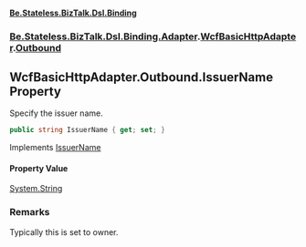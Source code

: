 #### [Be.Stateless.BizTalk.Dsl.Binding](README.md 'README')
### [Be.Stateless.BizTalk.Dsl.Binding.Adapter](Be.Stateless.BizTalk.Dsl.Binding.Adapter.md 'Be.Stateless.BizTalk.Dsl.Binding.Adapter').[WcfBasicHttpAdapter](WcfBasicHttpAdapter.md 'Be.Stateless.BizTalk.Dsl.Binding.Adapter.WcfBasicHttpAdapter').[Outbound](WcfBasicHttpAdapter.Outbound.md 'Be.Stateless.BizTalk.Dsl.Binding.Adapter.WcfBasicHttpAdapter.Outbound')

## WcfBasicHttpAdapter.Outbound.IssuerName Property

Specify the issuer name.

```csharp
public string IssuerName { get; set; }
```

Implements [IssuerName](IAdapterConfigAccessControlService.IssuerName.md 'Be.Stateless.BizTalk.Dsl.Binding.Adapter.IAdapterConfigAccessControlService.IssuerName')

#### Property Value
[System.String](https://docs.microsoft.com/en-us/dotnet/api/System.String 'System.String')

### Remarks
Typically this is set to owner.
